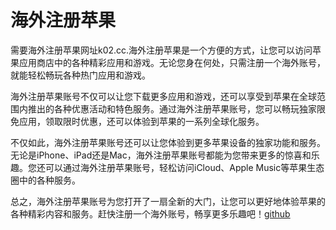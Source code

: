 # 海外注册苹果

需要海外注册苹果网址k02.cc.海外注册苹果是一个方便的方式，让您可以访问苹果应用商店中的各种精彩应用和游戏。无论您身在何处，只需注册一个海外账号，就能轻松畅玩各种热门应用和游戏。

海外注册苹果账号不仅可以让您下载更多应用和游戏，还可以享受到苹果在全球范围内推出的各种优惠活动和特色服务。通过海外注册苹果账号，您可以畅玩独家限免应用，领取限时优惠，还可以体验到苹果的一系列全球化服务。

不仅如此，海外注册苹果账号还可以让您体验到更多苹果设备的独家功能和服务。无论是iPhone、iPad还是Mac，海外注册苹果账号都能为您带来更多的惊喜和乐趣。您还可以通过海外注册苹果账号，轻松访问iCloud、Apple Music等苹果生态圈中的各种服务。

总之，海外注册苹果账号为您打开了一扇全新的大门，让您可以更好地体验苹果的各种精彩内容和服务。赶快注册一个海外账号，畅享更多乐趣吧！[github](https://github.com)